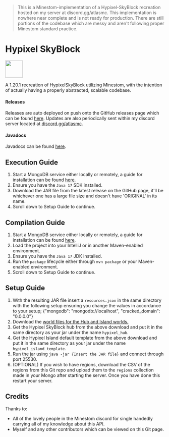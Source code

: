 > This is a Minestom-implementation of a Hypixel-SkyBlock recreation hosted on my server at discord.gg/atlasmc. This implementation is nowhere near complete and is not ready for production. There are still portions of the codebase which are messy and aren't following proper Minestom standard practice.
# Hypixel SkyBlock

[<img src="https://discordapp.com/assets/e4923594e694a21542a489471ecffa50.svg" alt="" height="55" />](https://discord.gg/atlasmc)

A 1.20.1 recreation of HypixelSkyBlock utilizing Minestom, with the intention of actually having a properly abstracted, scalable codebase.

#### Releases

Releases are auto deployed on push onto the GitHub releases page which can be found [here](https://github.com/Swofty-Developments/HypixelSkyBlock/releases). Updates are also periodically sent within my discord server located at [discord.gg/atlasmc](discord.gg/atlasmc).

#### Javadocs

Javadocs can be found [here](https://swofty-developments.github.io/HypixelSkyBlock/).

## Execution Guide

1. Start a MongoDB service either locally or remotely, a guide for installation can be found [here](https://www.mongodb.com/docs/manual/installation/).
2. Ensure you have the `Java 17` SDK installed.
3. Download the JAR file from the latest release on the GitHub page, it'll be whichever one has a large file size and doesn't have 'ORIGINAL' in its name.
4. Scroll down to Setup Guide to continue.

## Compilation Guide

1. Start a MongoDB service either locally or remotely, a guide for installation can be found [here](https://www.mongodb.com/docs/manual/installation/).
2. Load the project into your IntelliJ or in another Maven-enabled environment.
3. Ensure you have the `Java 17` JDK installed.
4. Run the `package` lifecycle either through `mvn package` or your Maven-enabled environment.
5. Scroll down to Setup Guide to continue.

## Setup Guide
1. With the resulting JAR file insert a `resources.json` in the same directory with the following setup ensuring you change the values in accordance to your setup;
   {"mongodb": "mongodb://localhost", "cracked_domain": "0.0.0.0"}
2. Download the [world files for the Hub and Island worlds.](https://www.mediafire.com/file/ugdq2fycq0weval/HypixelSkyBlockMinestom.zip/file)
3. Get the Hypixel SkyBlock hub from the above download and put it in the same directory as your jar under the name `hypixel_hub`.
4. Get the Hypixel Island default template from the above download and put it in the same directory as your jar under the name `hypixel_island_template`.
5. Run the jar using `java -jar {Insert the JAR file}` and connect through port 25530.
6. (OPTIONAL) If you wish to have regions, download the CSV of the regions from this Git repo and upload them to the `regions` collection made in your Mongo after starting the server. Once you have done this restart your server.

## Credits

Thanks to:
* All of the lovely people in the Minestom discord for single handedly carrying all of my knowledge about this API.
* Myself and any other contributors which can be viewed on this Git page.
